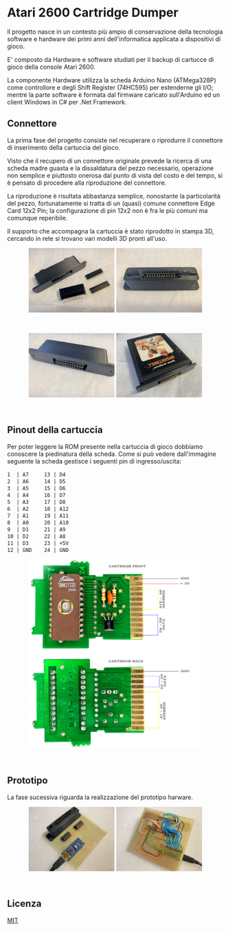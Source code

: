 ﻿# Atari 2600 Cartridge Dumper

Il progetto nasce in un contesto più ampio di conservazione della tecnologia software e hardware dei primi anni dell'informatica applicata a dispositivi di gioco.

E' composto da Hardware e software studiati per il backup di cartucce di gioco della console Atari 2600.

La componente Hardware utilizza la scheda Arduino Nano (ATMega328P) come controllore e degli Shift Register (74HC595) per estenderne gli I/O; mentre la parte software è formata dal firmware caricato sull'Arduino ed un client Windows in C# per .Net Framework.

## Connettore
La prima fase del progetto consiste nel recuperare o riprodurre il connettore di inserimento della cartuccia del gioco.

Visto che il recupero di un connettore originale prevede la ricerca di una scheda madre guasta e la dissaldatura del pezzo necessario, operazione non semplice e piuttosto onerosa dal punto di vista del costo e del tempo, si è pensato di procedere alla riproduzione del connettore.

La riproduzione è risultata abbastanza semplice, nonostante la particolarità del pezzo, fortunatamente si tratta di un (quasi) comune connettore Edge Card 12x2 Pin; la configurazione di pin 12x2 non è fra le più comuni ma comunque reperibile.

Il supporto che accompagna la cartuccia è stato riprodotto in stampa 3D, cercando in rete si trovano vari modelli 3D pronti all'uso.

<p align="center" width="100%">
	<img src="https://github.com/DrVector-000/A2600-Cartridge-Dumper/blob/main/Images/Connettore_1.JPG" alt="Connettore" width="200"/>
	<img src="https://github.com/DrVector-000/A2600-Cartridge-Dumper/blob/main/Images/Connettore_2.JPG" alt="Connettore" width="200"/>
</p>
<br/>
<p align="center" width="100%">
	<img src="https://github.com/DrVector-000/A2600-Cartridge-Dumper/blob/main/Images/Connettore_3.JPG" alt="Connettore" width="200"/>
	<img src="https://github.com/DrVector-000/A2600-Cartridge-Dumper/blob/main/Images/Connettore_4.JPG" alt="Connettore" width="200"/>
</p>
<br/>

## Pinout della cartuccia

Per poter leggere la ROM presente nella cartuccia di gioco dobbiamo conoscere la piedinatura della scheda. Come si può vedere dall'immagine seguente la scheda gestisce i seguenti pin di ingresso/uscita:

	1  | A7		13 | D4
	2  | A6		14 | D5
	3  | A5		15 | D6
	4  | A4		16 | D7
	5  | A3		17 | D8
	6  | A2		18 | A12
	7  | A1		19 | A11
	8  | A0		20 | A10
	9  | D1		21 | A9
	10 | D2		22 | A8
	11 | D3		23 | +5V 
	12 | GND	24 | GND

<p align="center" width="100%">
	<img src="https://github.com/DrVector-000/A2600-Cartridge-Dumper/blob/main/Images/A2600%20Cartridge%20Pinout.jpg" alt="Cartridge pinout" width="400"/>
</p>
<br/>

## Prototipo
La fase sucessiva riguarda la realizzazione del prototipo harware.

<p align="center" width="100%">
	<img src="https://github.com/DrVector-000/A2600-Cartridge-Dumper/blob/main/Images/Prototipo_4.JPG" alt="Connettore" width="200"/>
	<img src="https://github.com/DrVector-000/A2600-Cartridge-Dumper/blob/main/Images/Prototipo_5.JPG" alt="Connettore" width="200"/>
</p>
<br/>

## Licenza
[MIT](https://github.com/DrVector-000/A2600-Cartridge-Dumper/blob/main/LICENSE)
